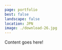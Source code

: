 ```yaml
---
page: portfolio
best: false
landscape: false
location: JPN
image: ./download-26.jpg
---
```

Content goes here!
